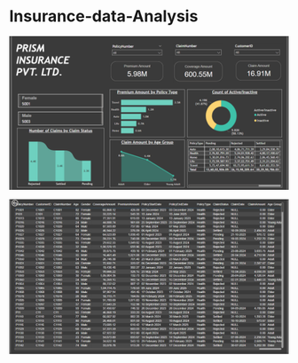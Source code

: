 # Insurance-data-Analysis

![image alt](https://github.com/nilwagh8800/Insurance-data-Analysis/blob/d9e7df726aed8e4df202f5845882644481d845f7/Screenshot%202025-01-26%20110929.png)

![image alt](https://github.com/nilwagh8800/Insurance-data-Analysis/blob/d9e7df726aed8e4df202f5845882644481d845f7/Screenshot%202025-01-26%20110949.png)


